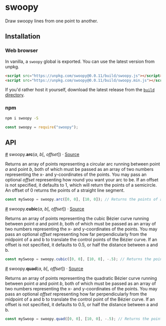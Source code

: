 # swoopy
Draw swoopy lines from one point to another.

## Installation

### Web browser
In vanilla, a `swoopy` global is exported. You can use the latest version from unpkg.
```html
<script src="https://unpkg.com/swoopy@0.0.11/build/swoopy.js"></script>
<script src="https://unpkg.com/swoopy@0.0.11/build/swoopy.min.js"></script>
```
If you'd rather host it yourself, download the latest release from the [`build` directory](https://github.com/HarryStevens/swoopy/tree/master/build).

### npm

```bash
npm i swoopy -S
```
```js
const swoopy = require("swoopy");
```

## API

<a name="arc" href="#arc">#</a> swoopy.<b>arc</b>(<i>a</i>, <i>b</i>[, <i>offset</i>]) · [Source](https://github.com/HarryStevens/swoopy/blob/master/src/arc.js "Source")

Returns an array of points representing a circular arc running between point <i>a</i> and point <i>b</i>, both of which must be passed as an array of two numbers representing the x- and y-coordinates of the points. You may pass an optional <i>offset</i> representing how round you want your arc to be. If an offset is not specified, it defaults to 1, which will return the points of a semicircle. An offset of 0 returns the points of a straight line segment.

```js
const mySwoop = swoopy.arc([0, 0], [10, 0]); // Returns the points of a semicircle between <0, 0> and <10, 0>.
```

<a name="cubic" href="#cubic">#</a> swoopy.<b>cubic</b>(<i>a</i>, <i>b</i>[, <i>offset</i>]) · [Source](https://github.com/HarryStevens/swoopy/blob/master/src/cubic.js "Source")

Returns an array of points representing the cubic Bézier curve running between point <i>a</i> and point <i>b</i>, both of which must be passed as an array of two numbers representing the x- and y-coordinates of the points. You may pass an optional <i>offset</i> representing how far perpendicularly from the midpoint of a and b to translate the control points of the Bézier curve. If an offset is not specified, it defaults to 0.5, or half the distance between a and b.

```js
const mySwoop = swoopy.cubic([0, 0], [10, 0], -.5); // Returns the points of a cubic Bézier curve between <0, 0> and <10, 0>, with offsets that are negative half the distance between <0, 0> and <10, 0>.
```

<a name="quad" href="#quad">#</a> swoopy.<b>quad</b>(<i>a</i>, <i>b</i>[, <i>offset</i>]) · [Source](https://github.com/HarryStevens/swoopy/blob/master/src/quad.js "Source")

Returns an array of points representing the quadratic Bézier curve running between point <i>a</i> and point <i>b</i>, both of which must be passed as an array of two numbers representing the x- and y-coordinates of the points. You may pass an optional <i>offset</i> representing how far perpendicularly from the midpoint of a and b to translate the control point of the Bézier curve. If an offset is not specified, it defaults to 0.5, or half the distance between a and b.

```js
const mySwoop = swoopy.quad([0, 0], [10, 0], -.5); // Returns the points of a quadratic Bézier curve between <0, 0> and <10, 0>, with an offset that is negative half the distance between <0, 0> and <10, 0>.
```